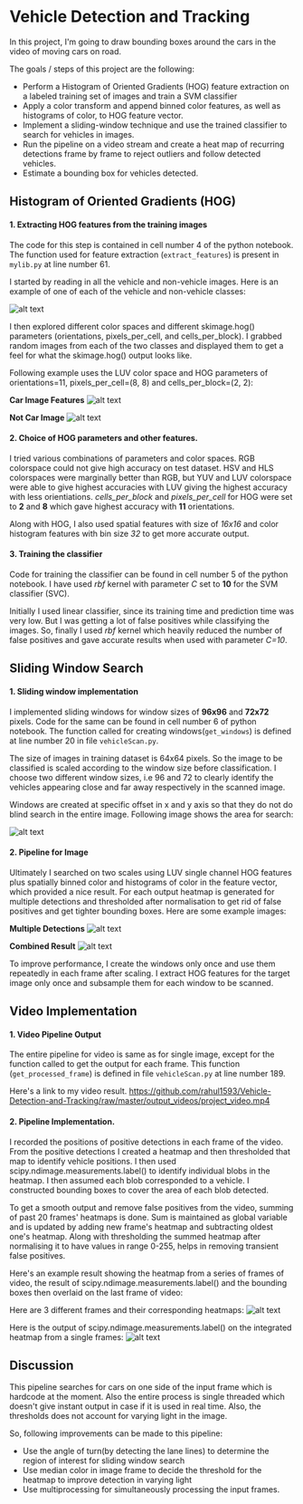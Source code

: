 
# Vehicle Detection and Tracking

In this project, I'm going to draw bounding boxes around the cars in the video of moving cars on road.

The goals / steps of this project are the following:

- Perform a Histogram of Oriented Gradients (HOG) feature extraction on a labeled training set of images and train a SVM classifier
- Apply a color transform and append binned color features, as well as histograms of color, to HOG feature vector.
- Implement a sliding-window technique and use the trained classifier to search for vehicles in images.
- Run the pipeline on a video stream and create a heat map of recurring detections frame by frame to reject outliers and follow detected vehicles.
- Estimate a bounding box for vehicles detected.


## Histogram of Oriented Gradients (HOG)

[//]: # (Image References)

[image0]: ./output_images/car_n_car.JPG "Car-Not-Car Image"
[image1]: ./output_images/car_hog.JPG "Car Hog features"
[image2]: ./output_images/notcar_hog.JPG "Not Car hog features"
[image3]: ./output_images/roi_bb.JPG "Region of Interset for sliding window search"
[image4]: ./output_images/hmap_bb.JPG "Output of pipeline"
[image5]: ./output_images/multiple_bb.JPG "Multiple Detections"
[image6]: ./output_images/labels.JPG "Label"
[image7]: ./output_images/combined_bb.JPG "Single Bounding Box"
[op_vid]: ./output_videos/project_video.mp4 "Output Video"

#### 1. Extracting HOG features from the training images

The code for this step is contained in cell number 4 of the python notebook. The function used for feature extraction (`extract_features`) is present in `mylib.py` at line number 61.

I started by reading in all the vehicle and non-vehicle images. Here is an example of one of each of the vehicle and non-vehicle classes:

![alt text][image0]

I then explored different color spaces and different skimage.hog() parameters (orientations, pixels_per_cell, and cells_per_block). I grabbed random images from each of the two classes and displayed them to get a feel for what the skimage.hog() output looks like.

Following example uses the LUV color space and HOG parameters of orientations=11, pixels_per_cell=(8, 8) and cells_per_block=(2, 2):

   __Car Image Features__
![alt text][image1]

   __Not Car Image__
![alt text][image2]

#### 2. Choice of HOG parameters and other features.

I tried various combinations of parameters and color spaces. RGB colorspace could not give high accuracy on test dataset. HSV and HLS colorspaces were marginally better than RGB, but YUV and LUV colorspace were able to give highest accuracies with LUV giving the highest accuracy with less orientiations. *cells_per_block* and *pixels_per_cell* for HOG were set to __2__ and __8__ which gave highest accuracy with __11__ orientations.

Along with HOG, I also used spatial features with size of _16x16_ and color histogram features with bin size _32_ to get more accurate output.

#### 3. Training the classifier

Code for training the classifier can be found in cell number 5 of the python notebook. I have used _rbf_ kernel with parameter _C_ set to __10__ for the SVM classifier (SVC).

Initially I used linear classifier, since its training time and prediction time was very low. But I was getting a lot of false positives while classifying the images. So, finally I used _rbf_ kernel which heavily reduced the number of false positives and gave accurate results when used with parameter _C=10_.

## Sliding Window Search

#### 1. Sliding window implementation

I implemented sliding windows for window sizes of __96x96__ and __72x72__ pixels. Code for the same can be found in cell number 6 of python notebook. The function called for creating windows(`get_windows`) is defined at line number 20 in file `vehicleScan.py`.

The size of images in training dataset is 64x64 pixels. So the image to be classified is scaled according to the window size before classification. I choose two different window sizes, i.e 96 and 72 to clearly identify the vehicles appearing close and far away respectively in the scanned image.

Windows are created at specific offset in x and y axis so that they do not do blind search in the entire image. Following image shows the area for search:

![alt text][image3]

#### 2. Pipeline for Image

Ultimately I searched on two scales using LUV single channel HOG features plus spatially binned color and histograms of color in the feature vector, which provided a nice result. For each output heatmap is generated for multiple detections and thresholded after normalisation to get rid of false positives and get tighter bounding boxes. Here are some example images:

__Multiple Detections__
![alt text][image5]

__Combined Result__
![alt text][image7]

To improve performance, I create the windows only once and use them repeatedly in each frame after scaling. I extract HOG features for the target image only once and subsample them for each window to be scanned.


## Video Implementation

#### 1.  Video Pipeline Output

The entire pipeline for video is same as for single image, except for the function called to get the output for each frame. This function (`get_processed_frame`) is defined in file `vehicleScan.py` at line number 189.

Here's a link to my video result.
https://github.com/rahul1593/Vehicle-Detection-and-Tracking/raw/master/output_videos/project_video.mp4

#### 2. Pipeline Implementation.

I recorded the positions of positive detections in each frame of the video. From the positive detections I created a heatmap and then thresholded that map to identify vehicle positions. I then used scipy.ndimage.measurements.label() to identify individual blobs in the heatmap. I then assumed each blob corresponded to a vehicle. I constructed bounding boxes to cover the area of each blob detected.

To get a smooth output and remove false positives from the video, summing of past 20 frames' heatmaps is done. Sum is maintained as global variable and is updated by adding new frame's heatmap and subtracting oldest one's heatmap. Along with thresholding the summed heatmap after normalising it to have values in range 0-255, helps in removing transient false positives.

Here's an example result showing the heatmap from a series of frames of video, the result of scipy.ndimage.measurements.label() and the bounding boxes then overlaid on the last frame of video:

Here are 3 different frames and their corresponding heatmaps:
![alt text][image4]

Here is the output of scipy.ndimage.measurements.label() on the integrated heatmap from a single frames:
![alt text][image6]


## Discussion

This pipeline searches for cars on one side of the input frame which is hardcode at the moment. Also the entire process is single threaded which doesn't give instant output in case if it is used in real time. Also, the thresholds does not account for varying light in the image.

So, following improvements can be made to this pipeline:
- Use the angle of turn(by detecting the lane lines) to determine the region of interest for sliding window search
- Use median color in image frame to decide the threshold for the heatmap to improve detection in varying light
- Use multiprocessing for simultaneously processing the input frames.
